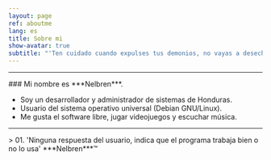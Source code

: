 ```yaml
---
layout: page
ref: aboutme
lang: es
title: Sobre mi
show-avatar: true
subtitle: "'Ten cuidado cuando expulses tus demonios, no vayas a desechar lo mejor de ti.' Friedrich Nietzsche"
---
```

<hr class="small">
### Mi nombre es ***Nelbren***. 

- Soy un desarrollador y administrador de sistemas de Honduras. 
- Usuario del sistema operativo universal (Debian GNU/Linux). 
- Me gusta el software libre, jugar videojuegos y escuchar música.
<hr class="small">
> 01. 'Ninguna respuesta del usuario, indica que el programa trabaja bien o no lo usa' ***Nelbren***&trade;


